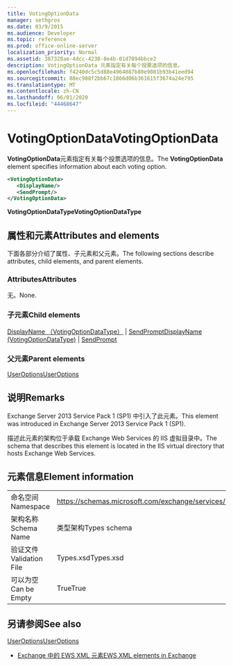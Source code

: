 ```yaml
---
title: VotingOptionData
manager: sethgros
ms.date: 03/9/2015
ms.audience: Developer
ms.topic: reference
ms.prod: office-online-server
localization_priority: Normal
ms.assetid: 387328ae-4dcc-4230-8e4b-01d7894bbce2
description: VotingOptionData 元素指定有关每个投票选项的信息。
ms.openlocfilehash: f4240dc5c5d88e4964087b80e9081b93b41eed94
ms.sourcegitcommit: 88ec988f2bb67c1866d06b361615f3674a24e795
ms.translationtype: MT
ms.contentlocale: zh-CN
ms.lasthandoff: 06/01/2020
ms.locfileid: "44468647"
---
```

# <a name="votingoptiondata"></a><span data-ttu-id="6430c-103">VotingOptionData</span><span class="sxs-lookup"><span data-stu-id="6430c-103">VotingOptionData</span></span>

<span data-ttu-id="6430c-104">**VotingOptionData**元素指定有关每个投票选项的信息。</span><span class="sxs-lookup"><span data-stu-id="6430c-104">The **VotingOptionData** element specifies information about each voting option.</span></span> 
  
```XML
<VotingOptionData>
   <DisplayName/>
   <SendPrompt/>
</VotingOptionData>
```

 <span data-ttu-id="6430c-105">**VotingOptionDataType**</span><span class="sxs-lookup"><span data-stu-id="6430c-105">**VotingOptionDataType**</span></span>
## <a name="attributes-and-elements"></a><span data-ttu-id="6430c-106">属性和元素</span><span class="sxs-lookup"><span data-stu-id="6430c-106">Attributes and elements</span></span>

<span data-ttu-id="6430c-107">下面各部分介绍了属性、子元素和父元素。</span><span class="sxs-lookup"><span data-stu-id="6430c-107">The following sections describe attributes, child elements, and parent elements.</span></span>
  
### <a name="attributes"></a><span data-ttu-id="6430c-108">Attributes</span><span class="sxs-lookup"><span data-stu-id="6430c-108">Attributes</span></span>

<span data-ttu-id="6430c-109">无。</span><span class="sxs-lookup"><span data-stu-id="6430c-109">None.</span></span>
  
### <a name="child-elements"></a><span data-ttu-id="6430c-110">子元素</span><span class="sxs-lookup"><span data-stu-id="6430c-110">Child elements</span></span>

<span data-ttu-id="6430c-111">[DisplayName （VotingOptionDataType）](displayname-votingoptiondatatype.md)  | [SendPrompt](sendprompt.md)</span><span class="sxs-lookup"><span data-stu-id="6430c-111">[DisplayName (VotingOptionDataType)](displayname-votingoptiondatatype.md) | [SendPrompt](sendprompt.md)</span></span>
  
### <a name="parent-elements"></a><span data-ttu-id="6430c-112">父元素</span><span class="sxs-lookup"><span data-stu-id="6430c-112">Parent elements</span></span>

[<span data-ttu-id="6430c-113">UserOptions</span><span class="sxs-lookup"><span data-stu-id="6430c-113">UserOptions</span></span>](useroptions.md)
  
## <a name="remarks"></a><span data-ttu-id="6430c-114">说明</span><span class="sxs-lookup"><span data-stu-id="6430c-114">Remarks</span></span>

<span data-ttu-id="6430c-115">Exchange Server 2013 Service Pack 1 (SP1) 中引入了此元素。</span><span class="sxs-lookup"><span data-stu-id="6430c-115">This element was introduced in Exchange Server 2013 Service Pack 1 (SP1).</span></span>
  
<span data-ttu-id="6430c-116">描述此元素的架构位于承载 Exchange Web Services 的 IIS 虚拟目录中。</span><span class="sxs-lookup"><span data-stu-id="6430c-116">The schema that describes this element is located in the IIS virtual directory that hosts Exchange Web Services.</span></span>
  
## <a name="element-information"></a><span data-ttu-id="6430c-117">元素信息</span><span class="sxs-lookup"><span data-stu-id="6430c-117">Element information</span></span>

|||
|:-----|:-----|
|<span data-ttu-id="6430c-118">命名空间</span><span class="sxs-lookup"><span data-stu-id="6430c-118">Namespace</span></span>  <br/> |https://schemas.microsoft.com/exchange/services/2006/types  <br/> |
|<span data-ttu-id="6430c-119">架构名称</span><span class="sxs-lookup"><span data-stu-id="6430c-119">Schema Name</span></span>  <br/> |<span data-ttu-id="6430c-120">类型架构</span><span class="sxs-lookup"><span data-stu-id="6430c-120">Types schema</span></span>  <br/> |
|<span data-ttu-id="6430c-121">验证文件</span><span class="sxs-lookup"><span data-stu-id="6430c-121">Validation File</span></span>  <br/> |<span data-ttu-id="6430c-122">Types.xsd</span><span class="sxs-lookup"><span data-stu-id="6430c-122">Types.xsd</span></span>  <br/> |
|<span data-ttu-id="6430c-123">可以为空</span><span class="sxs-lookup"><span data-stu-id="6430c-123">Can be Empty</span></span>  <br/> |<span data-ttu-id="6430c-124">True</span><span class="sxs-lookup"><span data-stu-id="6430c-124">True</span></span>  <br/> |
   
## <a name="see-also"></a><span data-ttu-id="6430c-125">另请参阅</span><span class="sxs-lookup"><span data-stu-id="6430c-125">See also</span></span>



[<span data-ttu-id="6430c-126">UserOptions</span><span class="sxs-lookup"><span data-stu-id="6430c-126">UserOptions</span></span>](useroptions.md)


- [<span data-ttu-id="6430c-127">Exchange 中的 EWS XML 元素</span><span class="sxs-lookup"><span data-stu-id="6430c-127">EWS XML elements in Exchange</span></span>](ews-xml-elements-in-exchange.md)


